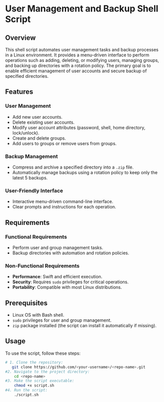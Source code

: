 # User Management and Backup Shell Script

## Overview

This shell script automates user management tasks and backup processes in a Linux environment. It provides a menu-driven interface to perform operations such as adding, deleting, or modifying users, managing groups, and backing up directories with a rotation policy. The primary goal is to enable efficient management of user accounts and secure backup of specified directories.

## Features

### User Management
- Add new user accounts.
- Delete existing user accounts.
- Modify user account attributes (password, shell, home directory, lock/unlock).
- Create and delete groups.
- Add users to groups or remove users from groups.

### Backup Management
- Compress and archive a specified directory into a `.zip` file.
- Automatically manage backups using a rotation policy to keep only the latest 5 backups.

### User-Friendly Interface
- Interactive menu-driven command-line interface.
- Clear prompts and instructions for each operation.

## Requirements

### Functional Requirements
- Perform user and group management tasks.
- Backup directories with automation and rotation policies.

### Non-Functional Requirements
- **Performance**: Swift and efficient execution.
- **Security**: Requires `sudo` privileges for critical operations.
- **Portability**: Compatible with most Linux distributions.

## Prerequisites
- Linux OS with Bash shell.
- `sudo` privileges for user and group management.
- `zip` package installed (the script can install it automatically if missing).

## Usage

To use the script, follow these steps:
```bash
# 1. Clone the repository:
   git clone https://github.com/<your-username>/<repo-name>.git
#2. Navigate to the project directory:
    cd <repo-name>
#3. Make the script executable:
    chmod +x script.sh
#4. Run the script:
    ./script.sh
```
